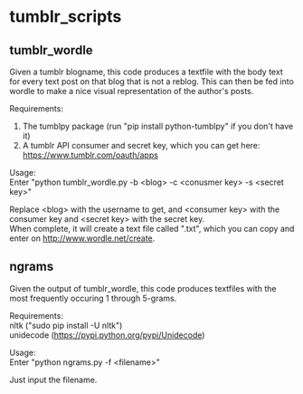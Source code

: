 # tumblr_scripts

## tumblr_wordle
Given a tumblr blogname, this code produces a textfile with the body text for every text post on that blog that is not a reblog.
This can then be fed into wordle to make a nice visual representation of the author's posts.

Requirements:
1) The tumblpy package (run "pip install python-tumblpy" if you don't have it)  
2) A tumblr API consumer and secret key, which you can get here: https://www.tumblr.com/oauth/apps  

Usage:  
Enter "python tumblr_wordle.py -b \<blog\> -c \<conusmer key\> -s \<secret key\>"  

Replace \<blog\> with the username to get, and \<consumer key\> with the consumer key and \<secret key\> with the secret key.  
When complete, it will create a text file called "<blog>.txt", which you can copy and enter on http://www.wordle.net/create.

## ngrams
Given the output of tumblr_wordle, this code produces textfiles with the most frequently occuring 1 through 5-grams.

Requirements:  
nltk ("sudo pip install -U nltk")   
unidecode (https://pypi.python.org/pypi/Unidecode)  

Usage:  
Enter "python ngrams.py -f \<filename\>"  

Just input the filename.
